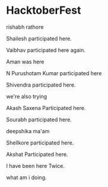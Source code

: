 # HacktoberFest

rishabh rathore

Shailesh participated here.

Vaibhav participated here again.

Aman was here

N Purushotam Kumar participated here

Shivendra participated here.

we're also trying

Akash Saxena Participated here.

Sourabh participated here.

deepshika ma'am 

Shellkore participated here.

Akshat Participated here.

I have been here Twice.

what am i doing.
